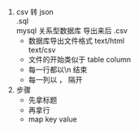 1. csv 转 json            
    .sql            
    mysql 关系型数据库 导出来后 .csv               
    - 数据库导出文件格式 text/html              
        text/csv               
    - 文件的开始类似于 table column             
    - 每一行都以\n 结束              
    - 每一列以 ， 隔开             
2. 步骤                
    - 先拿标题            
    - 再拿行           
    - map key value             